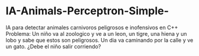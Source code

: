 # IA-Animals-Perceptron-Simple-
IA para detectar animales carnivoros peligrosos e inofensivos en C++
Problema:
Un niño va al zoologico y ve a un leon, un tigre, una hiena y un lobo y sabe que estos son peligrosos.
Un dia va caminando por la calle y ve un gato. ¿Debe el niño salir corriendo?
